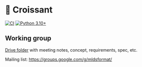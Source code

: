 # 🥐 Croissant

[![CI](https://github.com/mlcommons/datasets_format/actions/workflows/ci.yml/badge.svg)](https://github.com/mlcommons/datasets_format/actions/workflows/ci.yml/badge.svg)
[![Python 3.10+](https://img.shields.io/badge/python-3.10+-blue.svg)](https://www.python.org/downloads/)

## Working group

[Drive folder](https://drive.google.com/corp/drive/folders/0AJdoVnszz6OVUk9PVA) with meeting notes, concept, requirements, spec, etc.

Mailing list: https://groups.google.com/g/mldsformat/
